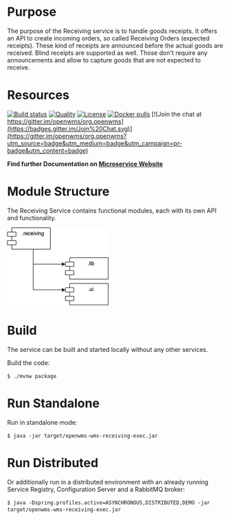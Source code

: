 # Purpose
The purpose of the Receiving service is to handle goods receipts. It offers an API to create incoming orders, so called Receiving Orders
(expected receipts). These kind of receipts are announced before the actual goods are received. Blind receipts are supported as well. Those
don't require any announcements and allow to capture goods that are not expected to receive. 

# Resources
[![Build status](https://github.com/openwms/org.openwms.wms.receiving/actions/workflows/master-build.yml/badge.svg)](https://github.com/openwms/org.openwms.wms.receiving/actions/workflows/master-build.yml)
[![Quality](https://sonarcloud.io/api/project_badges/measure?project=org.openwms:org.openwms.wms.receiving.lib&metric=alert_status)](https://sonarcloud.io/dashboard?id=org.openwms:org.openwms.wms.receiving.lib)
[![License](https://img.shields.io/badge/License-Apache%202.0-blue.svg)](./LICENSE)
[![Docker pulls](https://img.shields.io/docker/pulls/openwms/org.openwms.wms.receiving)](https://hub.docker.com/r/openwms/org.openwms.wms.receiving)
[![Join the chat at https://gitter.im/openwms/org.openwms](https://badges.gitter.im/Join%20Chat.svg)](https://gitter.im/openwms/org.openwms?utm_source=badge&utm_medium=badge&utm_campaign=pr-badge&utm_content=badge)

**Find further Documentation on [Microservice Website](https://openwms.github.io/org.openwms.wms.receiving)**

# Module Structure
The Receiving Service contains functional modules, each with its own API and functionality.

![MavenDependencies](./src/site/resources/images/maven-deps.png)

# Build
The service can be built and started locally without any other services.

Build the code: 
```
$ ./mvnw package
```

# Run Standalone
Run in standalone mode:
```
$ java -jar target/openwms-wms-receiving-exec.jar 
```

# Run Distributed
Or additionally run in a distributed environment with an already running Service Registry, Configuration Server and a RabbitMQ broker:
```
$ java -Dspring.profiles.active=ASYNCHRONOUS,DISTRIBUTED,DEMO -jar target/openwms-wms-receiving-exec.jar 
```

